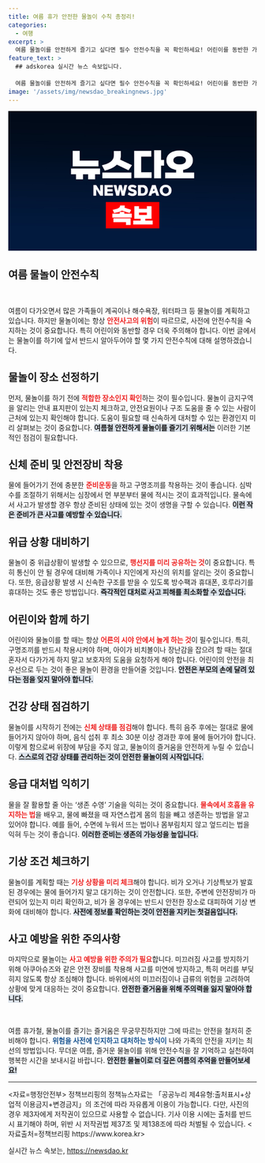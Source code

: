 ```yaml
---
title: 여름 휴가 안전한 물놀이 수칙 총정리!
categories:
  - 여행
excerpt: >
  여름 물놀이를 안전하게 즐기고 싶다면 필수 안전수칙을 꼭 확인하세요! 어린이를 동반한 가족들이 알아야 할 생존 수영법부터 사고 예방 팁까지, 여름 휴가를 안전하게 즐길 준비가 되어있나요?
feature_text: >
  ## adskorea 실시간 뉴스 속보입니다.

  여름 물놀이를 안전하게 즐기고 싶다면 필수 안전수칙을 꼭 확인하세요! 어린이를 동반한 가족들이 알아야 할 생존 수영법부터 사고 예방 팁까지, 여름 휴가를 안전하게 즐길 준비가 되어있나요?
image: '/assets/img/newsdao_breakingnews.jpg'
---
```


<p><img src="/assets/img/newsdao_breakingnews.jpg" alt="adskorea 속보" /></p>

<h2 data-ke-size="size26">여름 물놀이 안전수칙</h2>

<p data-ke-size="size16">&nbsp;</p>

<p>여름이 다가오면서 많은 가족들이 계곡이나 해수욕장, 워터파크 등 물놀이를 계획하고 있습니다. 하지만 물놀이에는 항상 <b><span style="color: #ee2323;">안전사고의 위험</span></b>이 따르므로, 사전에 안전수칙을 숙지하는 것이 중요합니다. 특히 어린이와 동반할 경우 더욱 주의해야 합니다. 이번 글에서는 물놀이를 하기에 앞서 반드시 알아두어야 할 몇 가지 안전수칙에 대해 설명하겠습니다.</p>

<h2 data-ke-size="size26">물놀이 장소 선정하기</h2>

<p>먼저, 물놀이를 하기 전에 <b><span style="color: #ee2323;">적합한 장소인지 확인</span></b>하는 것이 필수입니다. 물놀이 금지구역을 알리는 안내 표지판이 있는지 체크하고, 안전요원이나 구조 도움을 줄 수 있는 사람이 근처에 있는지 확인해야 합니다. 도움이 필요할 때 신속하게 대처할 수 있는 환경인지 미리 살펴보는 것이 중요합니다. <b><span style="background-color: #21538527;">여름철 안전하게 물놀이를 즐기기 위해서는</span></b> 이러한 기본적인 점검이 필요합니다.</p>

<h2 data-ke-size="size26">신체 준비 및 안전장비 착용</h2>

<p>물에 들어가기 전에 충분한 <b><span style="color: #ee2323;">준비운동</span></b>을 하고 구명조끼를 착용하는 것이 좋습니다. 심박수를 조절하기 위해서는 심장에서 먼 부분부터 물에 적시는 것이 효과적입니다. 물속에서 사고가 발생할 경우 항상 준비된 상태에 있는 것이 생명을 구할 수 있습니다. <b><span style="background-color: #21538527;">이런 작은 준비가 큰 사고를 예방할 수 있습니다.</span></b></p>

<h2 data-ke-size="size26">위급 상황 대비하기</h2>

<p>물놀이 중 위급상황이 발생할 수 있으므로, <b><span style="color: #ee2323;">행선지를 미리 공유하는 것</span></b>이 중요합니다. 특히 통신이 안 될 경우에 대비해 가족이나 지인에게 자신의 위치를 알리는 것이 중요합니다. 또한, 응급상황 발생 시 신속한 구조를 받을 수 있도록 방수팩과 휴대폰, 호루라기를 휴대하는 것도 좋은 방법입니다. <b><span style="background-color: #21538527;">즉각적인 대처로 사고 피해를 최소화할 수 있습니다.</span></b></p>

<h2 data-ke-size="size26">어린이와 함께 하기</h2>

<p>어린이와 물놀이를 할 때는 항상 <b><span style="color: #ee2323;">어른의 시야 안에서 놀게 하는 것</span></b>이 필수입니다. 특히, 구명조끼를 반드시 착용시켜야 하며, 아이가 비치볼이나 장난감을 잡으려 할 때는 절대 혼자서 다가가게 하지 말고 보호자의 도움을 요청하게 해야 합니다. 어린이의 안전을 최우선으로 두는 것이 좋은 물놀이 환경을 만들어줄 것입니다. <b><span style="background-color: #21538527;">안전은 부모의 손에 달려 있다는 점을 잊지 말아야 합니다.</span></b></p>

<h2 data-ke-size="size26">건강 상태 점검하기</h2>

<p>물놀이를 시작하기 전에는 <b><span style="color: #ee2323;">신체 상태를 점검</span></b>해야 합니다. 특히 음주 후에는 절대로 물에 들어가지 않아야 하며, 음식 섭취 후 최소 30분 이상 경과한 후에 물에 들어가야 합니다. 이렇게 함으로써 위장에 부담을 주지 않고, 물놀이의 즐거움을 안전하게 누릴 수 있습니다. <b><span style="background-color: #21538527;">스스로의 건강 상태를 관리하는 것이 안전한 물놀이의 시작입니다.</span></b></p>

<h2 data-ke-size="size26">응급 대처법 익히기</h2>

<p>물을 잘 활용할 줄 아는 ‘생존 수영’ 기술을 익히는 것이 중요합니다. <b><span style="color: #ee2323;">물속에서 호흡을 유지하는 법</span></b>을 배우고, 물에 빠졌을 때 자연스럽게 몸의 힘을 빼고 생존하는 방법을 알고 있어야 합니다. 예를 들어, 수면에 누워서 뜨는 법이나 몸부림치지 않고 엎드리는 법을 익혀 두는 것이 좋습니다. <b><span style="background-color: #21538527;">이러한 준비는 생존의 가능성을 높입니다.</span></b></p>

<h2 data-ke-size="size26">기상 조건 체크하기</h2>

<p>물놀이를 계획할 때는 <b><span style="color: #ee2323;">기상 상황을 미리 체크</span></b>해야 합니다. 비가 오거나 기상특보가 발효된 경우에는 물에 들어가지 말고 대기하는 것이 안전합니다. 또한, 주변에 안전장비가 마련되어 있는지 미리 확인하고, 비가 올 경우에는 반드시 안전한 장소로 대피하여 기상 변화에 대비해야 합니다. <b><span style="background-color: #21538527;">사전에 정보를 확인하는 것이 안전을 지키는 첫걸음입니다.</span></b></p>

<h2 data-ke-size="size26">사고 예방을 위한 주의사항</h2>

<p>마지막으로 물놀이는 <b><span style="color: #ee2323;">사고 예방을 위한 주의가 필요</span></b>합니다. 미끄러짐 사고를 방지하기 위해 아쿠아슈즈와 같은 안전 장비를 착용해 사고를 미연에 방지하고, 특히 머리를 부딪히지 않도록 항상 조심해야 합니다. 바위에서의 미끄러짐이나 급류의 위험을 고려하여 상황에 맞게 대응하는 것이 중요합니다. <b><span style="background-color: #21538527;">안전한 즐거움을 위해 주의력을 잃지 말아야 합니다.</span></b></p>

<p data-ke-size="size16">&nbsp;</p>

<p>여름 휴가철, 물놀이를 즐기는 즐거움은 무궁무진하지만 그에 따르는 안전을 철저히 준비해야 합니다. <b><span style="color: #1a5490;">위험을 사전에 인지하고 대처하는 방식이</span></b> 나와 가족의 안전을 지키는 최선의 방법입니다. 무더운 여름, 즐거운 물놀이를 위해 안전수칙을 잘 기억하고 실천하여 행복한 시간을 보내시길 바랍니다. <b><span style="background-color: #21538527;">안전한 물놀이로 더 깊은 여름의 추억을 만들어보세요!</span></b></p>

<hr />

<p>&lt;자료=행정안전부&gt;
정책브리핑의 정책뉴스자료는 「공공누리 제4유형:출처표시+상업적 이용금지+변경금지」의 조건에 따라 자유롭게 이용이 가능합니다. 다만, 사진의 경우 제3자에게 저작권이 있으므로 사용할 수 없습니다. 기사 이용 시에는 출처를 반드시 표기해야 하며, 위반 시 저작권법 제37조 및 제138조에 따라 처벌될 수 있습니다. &lt;자료출처=정책브리핑 https://www.korea.kr></p>
실시간 뉴스 속보는, <a href="https://newsdao.kr" rel="dofollow">https://newsdao.kr</a>


